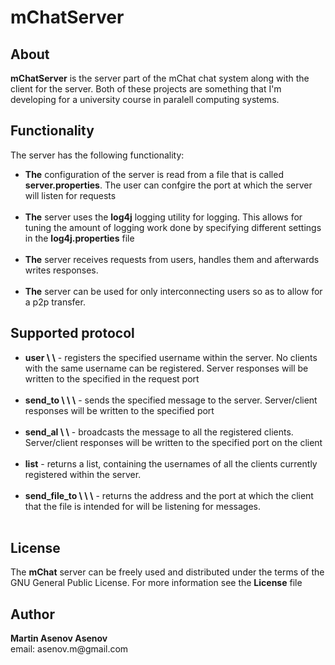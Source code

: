 <h1>mChatServer</h1>

<h2>About</h2>
<strong>mChatServer</strong> is the server part of the mChat chat system along with the client for the server. Both of these projects are something that I'm developing for a university course in paralell computing systems.

<h2>Functionality</h2>
The server has the following functionality:
<ul>
  <li><strong>The</strong> configuration of the server is read from a file that is called <strong>server.properties</strong>. The user can confgire the port at which the server will listen for requests</li> <br />
  <li><strong>The</strong> server uses the <strong>log4j</strong> logging utility for logging. This allows for tuning the amount of logging work done by specifying different settings in the <strong>log4j.properties</strong> file</li> <br />
  <li><strong>The</strong> server receives requests from users, handles them and afterwards writes responses.</li> <br />
  <li><strong>The</strong> server can be used for only interconnecting users so as to allow for a p2p transfer.</li>
</ul>

<h2>Supported protocol</h2>
<ul>
  <li><strong>user \<username\> \<port_number\></strong> - registers the specified username within the server. No clients with the same username can be registered. Server responses will be written to the specified in the request port</li><br />
  <li><strong>send_to \<username\> \<message\> \<port\></strong> - sends the specified message to the server. Server/client responses will be written to the specified port</li><br />
  <li><strong>send_al \<message\> \<port_number\></strong> - broadcasts the message to all the registered clients. Server/client responses will be written to the specified port on the client</li></br />
  <li><strong>list</strong> - returns a list, containing the usernames of all the clients currently registered within the server.</li></br />
  <li><strong>send_file_to \<username\> \<filepath\> \<port\></strong> - returns the address and the port at which the client that the file is intended for will be listening for messages. </li><br />
</ul>

<h2>License</h2>
The <strong>mChat</strong> server can be freely used and distributed under the terms of the GNU General Public License. For more information see the <strong>License</strong> file

<h2>Author</h2>
<strong>Martin Asenov Asenov</strong> <br />
email: asenov.m@gmail.com
